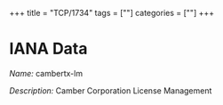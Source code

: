 +++
title = "TCP/1734"
tags = [""]
categories = [""]
+++

# IANA Data

_Name:_ cambertx-lm

_Description:_ Camber Corporation License Management

